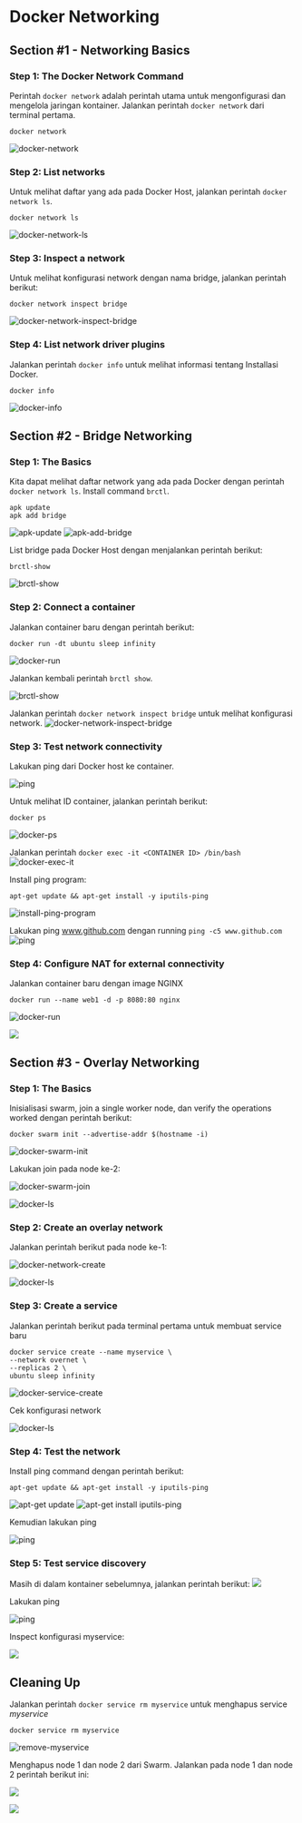# Docker Networking
## Section #1 - Networking Basics
### Step 1: The Docker Network Command
Perintah `docker network` adalah perintah utama untuk mengonfigurasi dan mengelola jaringan kontainer. Jalankan perintah `docker network` dari terminal pertama.
```
docker network
```
![docker-network](gambar-01.png)

### Step 2: List networks
Untuk melihat daftar yang ada pada Docker Host, jalankan perintah `docker network ls`.
```
docker network ls
```
![docker-network-ls](gambar-02.png)

### Step 3: Inspect a network
Untuk melihat konfigurasi network dengan nama bridge, jalankan perintah berikut:
```
docker network inspect bridge
```
![docker-network-inspect-bridge](gambar-03.png)

### Step 4: List network driver plugins
Jalankan perintah `docker info` untuk melihat informasi tentang Installasi Docker.
```
docker info
```
![docker-info](gambar-04.png)

## Section #2 - Bridge Networking
### Step 1: The Basics
Kita dapat melihat daftar network yang ada pada Docker dengan perintah `docker network ls`.
Install command `brctl`.
```
apk update
apk add bridge
```
![apk-update](gambar-05.png)
![apk-add-bridge](gambar-06.png)

List bridge pada Docker Host dengan menjalankan perintah berikut:
```
brctl-show
```
![brctl-show](gambar-07.png)

### Step 2: Connect a container
Jalankan container baru dengan perintah berikut:
```
docker run -dt ubuntu sleep infinity
```
![docker-run](gambar-08.png)

Jalankan kembali perintah `brctl show`.

![brctl-show](gambar-09.png)

Jalankan perintah `docker network inspect bridge` untuk melihat konfigurasi network.
![docker-network-inspect-bridge](gambar-10.png)

### Step 3: Test network connectivity
Lakukan ping dari Docker host ke container.

![ping](gambar-11.png)

Untuk melihat ID container, jalankan perintah berikut:
```
docker ps
```
![docker-ps](gambar-12.png)

Jalankan perintah `docker exec -it <CONTAINER ID> /bin/bash`
![docker-exec-it](gambar-13.png)

Install ping program:
```
apt-get update && apt-get install -y iputils-ping
```
![install-ping-program](gambar-14.png)

Lakukan ping www.github.com dengan running `ping -c5 www.github.com`
![ping](gambar-15.png)

### Step 4: Configure NAT for external connectivity
Jalankan container baru dengan image NGINX
```
docker run --name web1 -d -p 8080:80 nginx
```
![docker-run](gambar-16.png)

![](gambar-17.png)

## Section #3 - Overlay Networking
### Step 1: The Basics
Inisialisasi swarm, join a single worker node, dan verify the operations worked dengan perintah berikut:
```
docker swarm init --advertise-addr $(hostname -i)
```
![docker-swarm-init](gambar-18.png)

Lakukan join pada node ke-2:

![docker-swarm-join](gambar-19.png)

![docker-ls](gambar-20.png)

### Step 2: Create an overlay network
Jalankan perintah berikut pada node ke-1:

![docker-network-create](gambar-21.png)

![docker-ls](gambar-22.png)

### Step 3: Create a service
Jalankan perintah berikut pada terminal pertama untuk membuat service baru
```
docker service create --name myservice \
--network overnet \
--replicas 2 \
ubuntu sleep infinity
```
![docker-service-create](gambar-23.png)

Cek konfigurasi network

![docker-ls](gambar-24.png)

### Step 4: Test the network
Install ping command dengan perintah berikut:
```
apt-get update && apt-get install -y iputils-ping
```
![apt-get update](gambar-25.png)
![apt-get install iputils-ping](gambar-26.png)

Kemudian lakukan ping

![ping](gambar-27.png)

### Step 5: Test service discovery
Masih di dalam kontainer sebelumnya, jalankan perintah berikut:
![](gambar-28.png)

Lakukan ping

![ping](gambar-29.png)

Inspect konfigurasi myservice:

![](gambar-30.png)

## Cleaning Up
Jalankan perintah `docker service rm myservice` untuk menghapus service *myservice*
```
docker service rm myservice
```
![remove-myservice](gambar-31.png)

Menghapus node 1 dan node 2 dari Swarm. Jalankan pada node 1 dan node 2 perintah berikut ini:

![](gambar-32.png)

![](gambar-33.png)